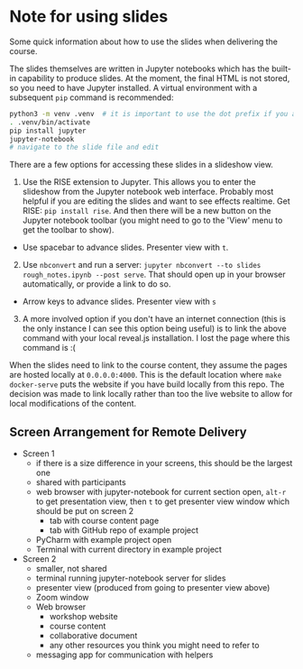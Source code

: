 # Note for using slides

Some quick information about how to use the slides when delivering the course.

The slides themselves are written in Jupyter notebooks which has the built-in capability to produce slides. At the moment, the final HTML is not stored, so you need to have Jupyter installed. A virtual environment with a subsequent `pip` command is recommended:

```bash
python3 -m venv .venv  # it is important to use the dot prefix if you are creating this at the top level of this repo
. .venv/bin/activate
pip install jupyter
jupyter-notebook
# navigate to the slide file and edit
```

There are a few options for accessing these slides in a slideshow view.

1. Use the RISE extension to Jupyter. This allows you to enter the slideshow from the Jupyter notebook web interface. Probably most helpful if you are editing the slides and want to see effects realtime. Get RISE: `pip install rise`. And then there will be a new button on the Jupyter notebook toolbar (you might need to go to the 'View' menu to get the toolbar to show).
  - Use spacebar to advance slides. Presenter view with `t`.
2. Use `nbconvert` and run a server: `jupyter nbconvert --to slides rough_notes.ipynb --post serve`. That should open up in your browser automatically, or provide a link to do so.
  - Arrow keys to advance slides. Presenter view with `s`
3. A more involved option if you don't have an internet connection (this is the only instance I can see this option being useful) is to link the above command with your local reveal.js installation. I lost the page where this command is :(

When the slides need to link to the course content, they assume the pages are hosted locally at `0.0.0.0:4000`. This is the default location where `make docker-serve` puts the website if you have build locally from this repo. The decision was made to link locally rather than too the live website to allow for local modifications of the content.

## Screen Arrangement for Remote Delivery

- Screen 1
  - if there is a size difference in your screens, this should be the largest one
  - shared with participants
  - web browser with jupyter-notebook for current section open, `alt-r` to get presentation view, then `t` to get presenter view window which should be put on screen 2
    - tab with course content page
    - tab with GitHub repo of example project
  - PyCharm with example project open
  - Terminal with current directory in example project
- Screen 2
  - smaller, not shared
  - terminal running jupyter-notebook server for slides
  - presenter view (produced from going to presenter view above)
  - Zoom window
  - Web browser
    - workshop website
    - course content
    - collaborative document
    - any other resources you think you might need to refer to
  - messaging app for communication with helpers
